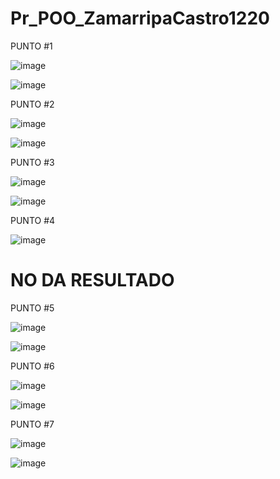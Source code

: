 # Pr_POO_ZamarripaCastro1220

PUNTO #1

![image](https://github.com/user-attachments/assets/dab4ea8b-d541-4dfc-b58e-3dc1a84d6721)

![image](https://github.com/user-attachments/assets/0b7275dd-2cd8-4e06-8fa7-73a248bfba6f)

PUNTO #2

![image](https://github.com/user-attachments/assets/fbf22804-3cca-4c54-842f-c4d7a7d4ceb6)

![image](https://github.com/user-attachments/assets/a871ed82-ad4b-406d-9557-76c1f24e8571)

PUNTO #3

![image](https://github.com/user-attachments/assets/45a3c95f-9eb8-4cdc-8dcb-6054849c328a)

![image](https://github.com/user-attachments/assets/e1fbc35f-95ed-4d10-acb4-0ed02c13067a)

PUNTO #4

![image](https://github.com/user-attachments/assets/16692a73-4c40-4ac6-acc2-92e04f73cdf7)

# NO DA RESULTADO
PUNTO #5

![image](https://github.com/user-attachments/assets/3d116002-a21a-498a-9e37-80e273297e31)

![image](https://github.com/user-attachments/assets/9da2b0a8-0769-4fb2-8b41-6445918c40ed)

PUNTO #6

![image](https://github.com/user-attachments/assets/2a3a1f3f-d958-4a18-8af1-24e51f667926)

![image](https://github.com/user-attachments/assets/4ecd7d15-477e-4c5a-83e1-525ede1b9298)

PUNTO #7

![image](https://github.com/user-attachments/assets/c8733dbd-8812-4b98-be95-e359240d2672)

![image](https://github.com/user-attachments/assets/8adbe3ca-19e4-4fbc-846b-8ac996294618)
